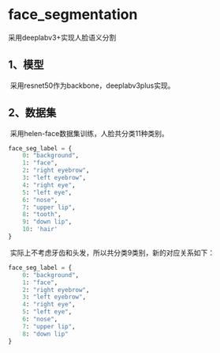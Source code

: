 # face_segmentation

采用deeplabv3+实现人脸语义分割

## 1、模型

​	采用resnet50作为backbone，deeplabv3plus实现。

## 2、数据集

​	采用helen-face数据集训练，人脸共分类11种类别。

``` python
face_seg_label = {
    0: "background", 
    1: "face",
    2: "right eyebrow",
    3: "left eyebrow",
    4: "right eye",
    5: "left eye",
    6: "nose",
    7: "upper lip",
    8: "tooth",
    9: "down lip", 
    10: 'hair'
}
```

​	实际上不考虑牙齿和头发，所以共分类9类别，新的对应关系如下：

``` python
face_seg_label = {
    0: "background", 
    1: "face",
    2: "right eyebrow",
    3: "left eyebrow",
    4: "right eye",
    5: "left eye",
    6: "nose",
    7: "upper lip",
    8: "down lip"
}
```

